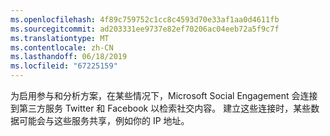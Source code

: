 ```yaml
---
ms.openlocfilehash: 4f89c759752c1cc8c4593d70e33af1aa0d4611fb
ms.sourcegitcommit: ad203331ee9737e82ef70206ac04eeb72a5f9c7f
ms.translationtype: MT
ms.contentlocale: zh-CN
ms.lasthandoff: 06/18/2019
ms.locfileid: "67225159"
---
```

为启用参与和分析方案，在某些情况下，Microsoft Social Engagement 会连接到第三方服务 Twitter 和 Facebook 以检索社交内容。 建立这些连接时，某些数据可能会与这些服务共享，例如你的 IP 地址。